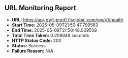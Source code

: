 ## URL Monitoring Report

- **URL:** https://api-gw1-prod1.fisglobal.com/gw/v1/health
- **Start Time:** 2025-05-09T21:50:47.799563
- **End Time:** 2025-05-09T21:50:48.009509
- **Total Time Taken:** 0.209946 seconds
- **HTTP Status Code:** 200
- **Status:** Success
- **Failure Reason:** N/A
